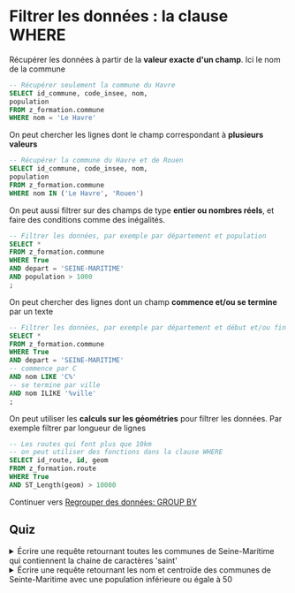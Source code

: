 # Filtrer les données : la clause WHERE

Récupérer les données à partir de la **valeur exacte d'un champ**. Ici le nom de la commune

```sql
-- Récupérer seulement la commune du Havre
SELECT id_commune, code_insee, nom,
population
FROM z_formation.commune
WHERE nom = 'Le Havre'
```

On peut chercher les lignes dont le champ correspondant à **plusieurs valeurs**

```sql
-- Récupérer la commune du Havre et de Rouen
SELECT id_commune, code_insee, nom,
population
FROM z_formation.commune
WHERE nom IN ('Le Havre', 'Rouen')
```

On peut aussi filtrer sur des champs de type **entier ou nombres réels**, et faire des conditions comme des inégalités.

```sql
-- Filtrer les données, par exemple par département et population
SELECT *
FROM z_formation.commune
WHERE True
AND depart = 'SEINE-MARITIME'
AND population > 1000
;
```

On peut chercher des lignes dont un champ **commence et/ou se termine** par un texte

```sql
-- Filtrer les données, par exemple par département et début et/ou fin de nom
SELECT *
FROM z_formation.commune
WHERE True
AND depart = 'SEINE-MARITIME'
-- commence par C
AND nom LIKE 'C%'
-- se termine par ville
AND nom ILIKE '%ville'
;
```

On peut utiliser les **calculs sur les géométries** pour filtrer les données. Par exemple filtrer par longueur de lignes

```sql
-- Les routes qui font plus que 10km
-- on peut utiliser des fonctions dans la clause WHERE
SELECT id_route, id, geom
FROM z_formation.route
WHERE True
AND ST_Length(geom) > 10000
```

Continuer vers [Regrouper des données: GROUP BY](./group_data.md)

## Quiz
<details>
  <summary>Écrire une requête retournant toutes les communes de Seine-Maritime qui contiennent la chaine de caractères 'saint'</summary>
  
  ```sql
  -- Toutes les communes de Seine-Maritime qui contiennent le mot saint
  SELECT *
  FROM z_formation.commune
  WHERE True
  AND depart = 'SEINE-MARITIME'
  AND nom ILIKE '%saint%';
  ```
</details>

<details>
  <summary>Écrire une requête retournant les nom et centroïde des communes de Seinte-Maritime avec une population inférieure ou égale à 50</summary>
  
  ```sql
  -- Nom et centroïde des communes de Seinte-Maritime avec une population <= 50
  SELECT nom, ST_Centroid(geom)
  FROM z_formation.commune
  WHERE True
  AND depart = 'SEINE-MARITIME'
  AND population <= 50
  ```
</details>
